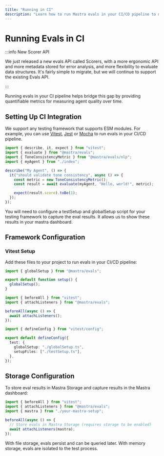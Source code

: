 ```yaml
---
title: "Running in CI"
description: "Learn how to run Mastra evals in your CI/CD pipeline to monitor agent quality over time."
---
```


# Running Evals in CI

:::info New Scorer API

We just released a new evals API called Scorers, with a more ergonomic API and more metadata stored for error analysis, and more flexibility to evaluate data structures. It's fairly simple to migrate, but we will continue to support the existing Evals API.

:::

Running evals in your CI pipeline helps bridge this gap by providing quantifiable metrics for measuring agent quality over time.

## Setting Up CI Integration

We support any testing framework that supports ESM modules. For example, you can use [Vitest](https://vitest.dev/), [Jest](https://jestjs.io/) or [Mocha](https://mochajs.org/) to run evals in your CI/CD pipeline.

```typescript copy showLineNumbers filename="src/mastra/agents/index.test.ts"
import { describe, it, expect } from "vitest";
import { evaluate } from "@mastra/evals";
import { ToneConsistencyMetric } from "@mastra/evals/nlp";
import { myAgent } from "./index";

describe("My Agent", () => {
  it("should validate tone consistency", async () => {
    const metric = new ToneConsistencyMetric();
    const result = await evaluate(myAgent, "Hello, world!", metric);

    expect(result.score).toBe(1);
  });
});
```

You will need to configure a testSetup and globalSetup script for your testing framework to capture the eval results. It allows us to show these results in your mastra dashboard.

## Framework Configuration

### Vitest Setup

Add these files to your project to run evals in your CI/CD pipeline:

```typescript copy showLineNumbers filename="globalSetup.ts"
import { globalSetup } from "@mastra/evals";

export default function setup() {
  globalSetup();
}
```

```typescript copy showLineNumbers filename="testSetup.ts"
import { beforeAll } from "vitest";
import { attachListeners } from "@mastra/evals";

beforeAll(async () => {
  await attachListeners();
});
```

```typescript copy showLineNumbers filename="vitest.config.ts"
import { defineConfig } from "vitest/config";

export default defineConfig({
  test: {
    globalSetup: "./globalSetup.ts",
    setupFiles: ["./testSetup.ts"],
  },
});
```

## Storage Configuration

To store eval results in Mastra Storage and capture results in the Mastra dashboard:

```typescript copy showLineNumbers filename="testSetup.ts"
import { beforeAll } from "vitest";
import { attachListeners } from "@mastra/evals";
import { mastra } from "./your-mastra-setup";

beforeAll(async () => {
  // Store evals in Mastra Storage (requires storage to be enabled)
  await attachListeners(mastra);
});
```

With file storage, evals persist and can be queried later. With memory storage, evals are isolated to the test process.
